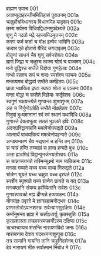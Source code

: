 ब्राह्मण उवाच	001  
अत्राप्युदाहरन्तीममितिहासं पुरातनम्	001a  
चातुर्होत्रविधानस्य विधानमिह यादृशम्	001c  
तस्य सर्वस्य विधिवद्विधानमुपदेक्ष्यते	002a  
शृणु मे गदतो भद्रे रहस्यमिदमुत्तमम्	002c  
करणं कर्म कर्ता च मोक्ष इत्येव भामिनि	003a  
चत्वार एते होतारो यैरिदं जगदावृतम्	003c  
होतॄणां साधनं चैव शृणु सर्वमशेषतः	004a  
घ्राणं जिह्वा च चक्षुश्च त्वक्च श्रोत्रं च पञ्चमम्	004c  
मनो बुद्धिश्च सप्तैते विज्ञेया गुणहेतवः	004e  
गन्धो रसश्च रूपं च शब्दः स्पर्शश्च पञ्चमः	005a  
मन्तव्यमथ बोद्धव्यं सप्तैते कर्महेतवः	005c  
घ्राता भक्षयिता द्रष्टा स्प्रष्टा श्रोता च पञ्चमः	006a  
मन्ता बोद्धा च सप्तैते विज्ञेयाः कर्तृहेतवः	006c  
स्वगुणं भक्षयन्त्येते गुणवन्तः शुभाशुभम्	007a  
अहं च निर्गुणोऽत्रेति सप्तैते मोक्षहेतवः	007c  
विदुषां बुध्यमानानां स्वं स्वं स्थानं यथाविधि	008a  
गुणास्ते देवताभूताः सततं भुञ्जते हविः	008c  
अदन्ह्यविद्वानन्नानि ममत्वेनोपपद्यते	009a  
आत्मार्थं पाचयन्नित्यं ममत्वेनोपहन्यते	009c  
अभक्ष्यभक्षणं चैव मद्यपानं च हन्ति तम्	010a  
स चान्नं हन्ति तच्चान्नं स हत्वा हन्यते बुधः	010c  
अत्ता ह्यन्नमिदं विद्वान्पुनर्जनयतीश्वरः	011a  
स चान्नाज्जायते तस्मिन्सूक्ष्मो नाम व्यतिक्रमः	011c  
मनसा गम्यते यच्च यच्च वाचा निरुद्यते	012a  
श्रोत्रेण श्रूयते यच्च चक्षुषा यच्च दृश्यते	012c  
स्पर्शेन स्पृश्यते यच्च घ्राणेन घ्रायते च यत्	013a  
मनःषष्ठानि संयम्य हवींष्येतानि सर्वशः	013c  
गुणवत्पावको मह्यं दीप्यते हव्यवाहनः	014a  
योगयज्ञः प्रवृत्तो मे ज्ञानब्रह्ममनोद्भवः	014c  
प्राणस्तोत्रोऽपानशस्त्रः सर्वत्यागसुदक्षिणः	014e  
कर्मानुमन्ता ब्रह्मा मे कर्ताऽध्वर्युः कृतस्तुतिः	015a  
कृतप्रशास्ता तच्छास्त्रमपवर्गोऽस्य दक्षिणा	015c  
ऋचश्चाप्यत्र शंसन्ति नारायणविदो जनाः	016a  
नारायणाय देवाय यदबध्नन्पशून्पुरा	016c  
तत्र सामानि गायन्ति तानि चाहुर्निदर्शनम्	017a  
देवं नारायणं भीरु सर्वात्मानं निबोध मे	017c  
